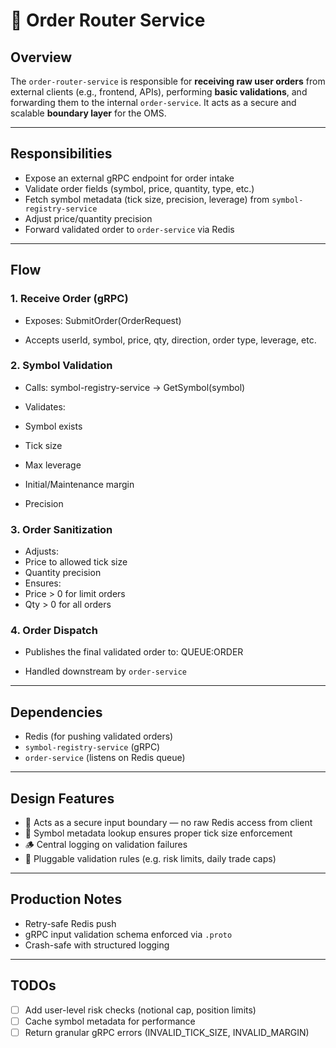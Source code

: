 # 🚦 Order Router Service

## Overview

The `order-router-service` is responsible for **receiving raw user orders** from external clients (e.g., frontend, APIs), performing **basic validations**, and forwarding them to the internal `order-service`. It acts as a secure and scalable **boundary layer** for the OMS.

---

## Responsibilities

- Expose an external gRPC endpoint for order intake
- Validate order fields (symbol, price, quantity, type, etc.)
- Fetch symbol metadata (tick size, precision, leverage) from `symbol-registry-service`
- Adjust price/quantity precision
- Forward validated order to `order-service` via Redis

---

## Flow

### 1. **Receive Order (gRPC)**

- Exposes: SubmitOrder(OrderRequest)

- Accepts userId, symbol, price, qty, direction, order type, leverage, etc.

### 2. **Symbol Validation**

- Calls: symbol-registry-service → GetSymbol(symbol)

- Validates:
- Symbol exists
- Tick size
- Max leverage
- Initial/Maintenance margin
- Precision

### 3. **Order Sanitization**

- Adjusts:
- Price to allowed tick size
- Quantity precision
- Ensures:
- Price > 0 for limit orders
- Qty > 0 for all orders

### 4. **Order Dispatch**

- Publishes the final validated order to: QUEUE:ORDER

- Handled downstream by `order-service`

---

## Dependencies

- Redis (for pushing validated orders)
- `symbol-registry-service` (gRPC)
- `order-service` (listens on Redis queue)

---

## Design Features

- 🔐 Acts as a secure input boundary — no raw Redis access from client
- 🧠 Symbol metadata lookup ensures proper tick size enforcement
- 🪵 Central logging on validation failures
- 🧩 Pluggable validation rules (e.g. risk limits, daily trade caps)

---

## Production Notes

- Retry-safe Redis push
- gRPC input validation schema enforced via `.proto`
- Crash-safe with structured logging

---

## TODOs

- [ ] Add user-level risk checks (notional cap, position limits)
- [ ] Cache symbol metadata for performance
- [ ] Return granular gRPC errors (INVALID_TICK_SIZE, INVALID_MARGIN)

